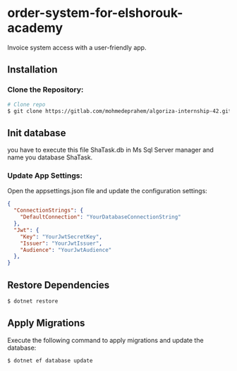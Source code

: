 # order-system-for-elshorouk-academy

Invoice system access with a user-friendly app. 

## Installation

### Clone the Repository:

```bash
# Clone repo
$ git clone https://gitlab.com/mohmedeprahem/algoriza-internship-42.git
```
## Init database
you have to execute this file ShaTask.db in Ms Sql Server manager
and name you database ShaTask.

### Update App Settings:
Open the appsettings.json file and update the configuration settings:
```json
{
  "ConnectionStrings": {
    "DefaultConnection": "YourDatabaseConnectionString"
  },
  "Jwt": {
    "Key": "YourJwtSecretKey",
    "Issuer": "YourJwtIssuer",
    "Audience": "YourJwtAudience"
  },
}
```

## Restore Dependencies

```bash
$ dotnet restore
```
## Apply Migrations
Execute the following command to apply migrations and update the database:

```bash
$ dotnet ef database update
```
